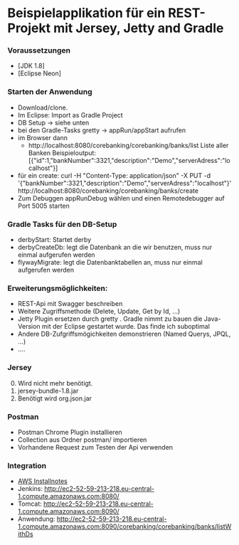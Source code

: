 # Beispielapplikation f&uuml;r ein REST-Projekt mit Jersey, Jetty and Gradle

### Voraussetzungen
- [JDK 1.8]
- [Eclipse Neon]

### Starten der Anwendung

 - Download/clone.
 - Im Eclipse: Import as Gradle Project
 - DB Setup -> siehe unten
 - bei den Gradle-Tasks gretty -> appRun/appStart aufrufen
 - im Browser dann 
    - http://localhost:8080/corebanking/corebanking/banks/list Liste aller Banken
    Beispieloutput: [{"id":1,"bankNumber":3321,"description":"Demo","serverAdress":"localhost"}]
 - für ein create: curl -H "Content-Type: application/json" -X PUT -d '{"bankNumber":3321,"description":"Demo","serverAdress":"localhost"}' http://localhost:8080/corebanking/corebanking/banks/create
 - Zum Debuggen appRunDebug wählen und einen Remotedebugger auf Port 5005 starten

### Gradle Tasks f&uuml;r den DB-Setup
 - derbyStart: Startet derby
 - derbyCreateDb: legt die Datenbank an die wir benutzen, muss nur einmal aufgerufen werden
 - flywayMigrate: legt die Datenbanktabellen an, muss nur einmal aufgerufen werden

### Erweiterungsm&ouml;glichkeiten:
 - REST-Api mit Swagger beschreiben
 - Weitere Zugriffsmethode (Delete, Update, Get by Id, ...)
 - Jetty Plugin ersetzen durch gretty
 . Gradle nimmt zu bauen die Java-Version mit der Eclipse gestartet wurde. Das finde ich suboptimal
 - Andere DB-Zufgriffsmögichkeiten demonstrieren (Named Querys, JPQL, ...)
 - ....
 
### Jersey 
0. Wird nicht mehr benötigt.
1. jersey-bundle-1.8.jar
2. Benötigt wird org.json.jar

### Postman
* Postman Chrome Plugin installieren
* Collection aus Ordner postman/ importieren
* Vorhandene Request zum Testen der Api verwenden

### Integration
 * [AWS Installnotes](config/AwsInstallNotest.md)
 * Jenkins: http://ec2-52-59-213-218.eu-central-1.compute.amazonaws.com:8080/
 * Tomcat: http://ec2-52-59-213-218.eu-central-1.compute.amazonaws.com:8090/
 * Anwendung: http://ec2-52-59-213-218.eu-central-1.compute.amazonaws.com:8090/corebanking/corebanking/banks/listWithDs
 